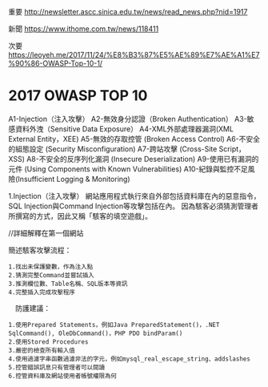 重要
http://newsletter.ascc.sinica.edu.tw/news/read_news.php?nid=1917

新聞
https://www.ithome.com.tw/news/118411

次要
https://leoyeh.me/2017/11/24/%E8%B3%87%E5%AE%89%E7%AE%A1%E7%90%86-OWASP-Top-10-1/

# 2017 OWASP TOP 10 
A1-Injection（注入攻擊）
A2-無效身分認證（Broken Authentication）
A3-敏感資料外洩（Sensitive Data Exposure）
A4-XML外部處理器漏洞(XML External Entity，XEE)
A5-無效的存取控管 (Broken Access Control)
A6-不安全的組態設定 (Security Misconfiguration)
A7-跨站攻擊 (Cross-Site Script，XSS)
A8-不安全的反序列化漏洞 (Insecure Deserialization)
A9-使用已有漏洞的元件 (Using Components with Known Vulnerabilities)
A10-紀錄與監控不足風險(Insufficient Logging & Monitoring)

1.Injection（注入攻擊）
  網站應用程式執行來自外部包括資料庫在內的惡意指令，SQL Injection與Command Injection等攻擊包括在內。
  因為駭客必須猜測管理者所撰寫的方式，因此又稱「駭客的填空遊戲」。
  
  //詳細解釋在第一個網站
  
  簡述駭客攻擊流程：

    1.找出未保護變數，作為注入點
    2.猜測完整Command並嘗試插入
    3.推測欄位數、Table名稱、SQL版本等資訊
    4.完整插入完成攻擊程序 
    
　防護建議：

    1.使用Prepared Statements，例如Java PreparedStatement()，.NET SqlCommand(), OleDbCommand()，PHP PDO bindParam()
    2.使用Stored Procedures
    3.嚴密的檢查所有輸入值
    4.使用過濾字串函數過濾非法的字元，例如mysql_real_escape_string、addslashes
    5.控管錯誤訊息只有管理者可以閱讀
    6.控管資料庫及網站使用者帳號權限為何









